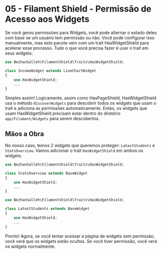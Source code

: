# 05 - Filament Shield - Permissão de Acesso aos Widgets

Se você gerou permissões para Widgets, você pode alternar o estado deles com base se um usuário tem permissão ou não. Você pode configurar isso manualmente, mas este pacote vem com um trait HasWidgetShield para acelerar esse processo. Tudo o que você precisa fazer é usar o trait em seus widgets:

```php
use BezhanSalleh\FilamentShield\Traits\HasWidgetShield;

class IncomeWidget extends LineChartWidget
{
    use HasWidgetShield;
    ...
}
```

Simples assim! Logicamente, assim como HasPageShield, HasWidgetShield usa o método `discoverWidgets` para descobrir todos os widgets que usam o trait e adiciona as permissões automaticamente. Então, os widgets que usam HasWidgetShield precisam estar dentro do diretório `app/Filament/Widgets` para serem descobertos.

## Mãos a Obra

No nosso caso, temos 2 widgets que queremos proteger: `LatestStudents` e `StatsOverview`. Vamos adicionar o trait `HasWidgetShield` em ambos os widgets:

```php
use BezhanSalleh\FilamentShield\Traits\HasWidgetShield;

class StatsOverview extends BaseWidget
{
    use HasWidgetShield;
	...
}
```

```php
use BezhanSalleh\FilamentShield\Traits\HasWidgetShield;

class LatestStudents extends BaseWidget
{
	use HasWidgetShield;
	...
}
```

Pronto! Agora, se você tentar acessar a página de widgets sem permissão, você verá que os widgets estão ocultos. Se você tiver permissão, você verá os widgets normalmente.